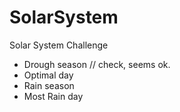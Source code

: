 # SolarSystem
Solar System Challenge

* Drough season // check, seems ok.
* Optimal day 
* Rain season
* Most Rain day